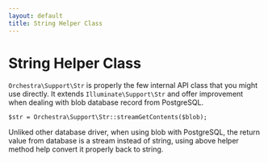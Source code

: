 ```yaml
---
layout: default
title: String Helper Class
---
```


String Helper Class
==============

`Orchestra\Support\Str` is properly the few internal API class that you might use directly. It extends `Illuminate\Support\Str` and offer improvement when dealing with blob database record from PostgreSQL.

    $str = Orchestra\Support\Str::streamGetContents($blob);

Unliked other database driver, when using blob with PostgreSQL, the return value from database is a stream instead of string, using above helper method help convert it properly back to string.